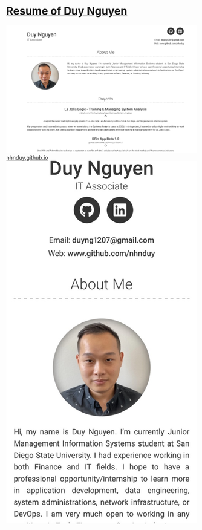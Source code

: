 # [Resume of Duy Nguyen](https://nhnduy.github.io/)

![My Image](images/picture-on-web.jpg) </br >
[nhnduy.github.io](https://nhnduy.github.io/)</br >
![My Image](images/picture-on-mobile.jpg)
